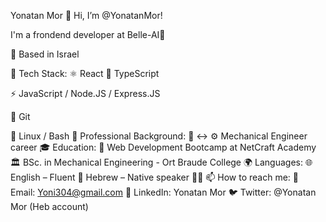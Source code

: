 Yonatan Mor
👋 Hi, I’m @YonatanMor!

I'm a frondend developer at Belle-AI🚀

📍 Based in Israel

🎨 Tech Stack:
⚛️ React
🧬 TypeScript

<!-- 🐍 Python / FastAPI -->

⚡ JavaScript / Node.JS / Express.JS

<!-- 🐘 PHP / Laravel -->
<!-- 👉🏽 C -->
<!-- 🐘 PostgreSQL / 🐬 MySQL -->
<!-- 🍃 MongoDB -->
<!-- 📚 Peewee / ⚗️ SQLalchemy -->
<!-- 🦦 Mongoose -->
<!-- 🧪 Pytest / Jest -->

🌲 Git

<!-- 🐳 Docker -->

🐧 Linux / Bash
💼 Professional Background:
🚀
↔️
⚙️ Mechanical Engineer career
🎓 Education:
📖 Web Development Bootcamp at NetCraft Academy
🏛️ BSc. in Mechanical Engineering - Ort Braude College
🌍 Languages:
🌐 English – Fluent
🐪 Hebrew – Native speaker
💃🏻
📫 How to reach me:
📧 Email: Yoni304@gmail.com
💼 LinkedIn: Yonatan Mor
🐦 Twitter: @Yonatan Mor (Heb account)

